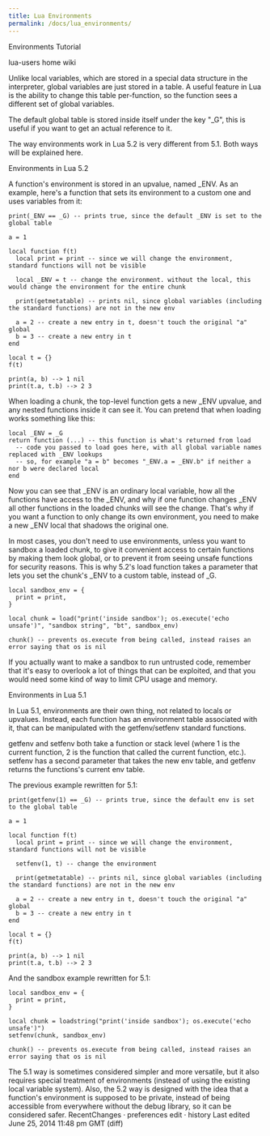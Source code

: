 ```yaml
---
title: Lua Environments
permalink: /docs/lua_environments/
---
```

Environments Tutorial
	
lua-users home
	wiki

Unlike local variables, which are stored in a special data structure in the interpreter, global variables are just stored in a table. A useful feature in Lua is the ability to change this table per-function, so the function sees a different set of global variables.

The default global table is stored inside itself under the key "_G", this is useful if you want to get an actual reference to it.

The way environments work in Lua 5.2 is very different from 5.1. Both ways will be explained here.

Environments in Lua 5.2

A function's environment is stored in an upvalue, named _ENV. As an example, here's a function that sets its environment to a custom one and uses variables from it:

    print(_ENV == _G) -- prints true, since the default _ENV is set to the global table

    a = 1

    local function f(t)
      local print = print -- since we will change the environment, standard functions will not be visible

      local _ENV = t -- change the environment. without the local, this would change the environment for the entire chunk

      print(getmetatable) -- prints nil, since global variables (including the standard functions) are not in the new env
      
      a = 2 -- create a new entry in t, doesn't touch the original "a" global
      b = 3 -- create a new entry in t
    end

    local t = {}
    f(t)

    print(a, b) --> 1 nil
    print(t.a, t.b) --> 2 3

When loading a chunk, the top-level function gets a new _ENV upvalue, and any nested functions inside it can see it. You can pretend that when loading works something like this:

    local _ENV = _G
    return function (...) -- this function is what's returned from load
      -- code you passed to load goes here, with all global variable names replaced with _ENV lookups
      -- so, for example "a = b" becomes "_ENV.a = _ENV.b" if neither a nor b were declared local
    end

Now you can see that _ENV is an ordinary local variable, how all the functions have access to the _ENV, and why if one function changes _ENV all other functions in the loaded chunks will see the change. That's why if you want a function to only change its own environment, you need to make a new _ENV local that shadows the original one.

In most cases, you don't need to use environments, unless you want to sandbox a loaded chunk, to give it convenient access to certain functions by making them look global, or to prevent it from seeing unsafe functions for security reasons. This is why 5.2's load function takes a parameter that lets you set the chunk's _ENV to a custom table, instead of _G.

    local sandbox_env = {
      print = print,
    }

    local chunk = load("print('inside sandbox'); os.execute('echo unsafe')", "sandbox string", "bt", sandbox_env)

    chunk() -- prevents os.execute from being called, instead raises an error saying that os is nil

If you actually want to make a sandbox to run untrusted code, remember that it's easy to overlook a lot of things that can be exploited, and that you would need some kind of way to limit CPU usage and memory.

Environments in Lua 5.1

In Lua 5.1, environments are their own thing, not related to locals or upvalues. Instead, each function has an environment table associated with it, that can be manipulated with the getfenv/setfenv standard functions.

getfenv and setfenv both take a function or stack level (where 1 is the current function, 2 is the function that called the current function, etc.). setfenv has a second parameter that takes the new env table, and getfenv returns the functions's current env table.

The previous example rewritten for 5.1:

    print(getfenv(1) == _G) -- prints true, since the default env is set to the global table

    a = 1

    local function f(t)
      local print = print -- since we will change the environment, standard functions will not be visible

      setfenv(1, t) -- change the environment

      print(getmetatable) -- prints nil, since global variables (including the standard functions) are not in the new env
      
      a = 2 -- create a new entry in t, doesn't touch the original "a" global
      b = 3 -- create a new entry in t
    end

    local t = {}
    f(t)

    print(a, b) --> 1 nil
    print(t.a, t.b) --> 2 3

And the sandbox example rewritten for 5.1:

    local sandbox_env = {
      print = print,
    }

    local chunk = loadstring("print('inside sandbox'); os.execute('echo unsafe')")
    setfenv(chunk, sandbox_env)

    chunk() -- prevents os.execute from being called, instead raises an error saying that os is nil

The 5.1 way is sometimes considered simpler and more versatile, but it also requires special treatment of environments (instead of using the existing local variable system). Also, the 5.2 way is designed with the idea that a function's environment is supposed to be private, instead of being accessible from everywhere without the debug library, so it can be considered safer.
RecentChanges · preferences
edit · history
Last edited June 25, 2014 11:48 pm GMT (diff) 
